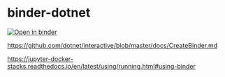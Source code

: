 # binder-dotnet

[![Open in binder](https://mybinder.org/badge_logo.svg)](https://mybinder.org/v2/gh/op07n/binder-dotnet/master)

https://github.com/dotnet/interactive/blob/master/docs/CreateBinder.md

https://jupyter-docker-stacks.readthedocs.io/en/latest/using/running.html#using-binder
